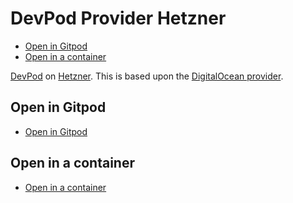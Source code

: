 # DevPod Provider Hetzner

<!-- toc -->

* [Open in Gitpod](#open-in-gitpod)
* [Open in a container](#open-in-a-container)

<!-- Regenerate with "pre-commit run -a markdown-toc" -->

<!-- tocstop -->

[DevPod](https://devpod.sh/) on [Hetzner](https://hetzner.cloud/?ref=UWVUhEZNkm6p).
This is based upon the [DigitalOcean provider](https://github.com/loft-sh/devpod-provider-digitalocean).

## Open in Gitpod

* [Open in Gitpod](https://gitpod.io/from-referrer/)

## Open in a container

* [Open in a container](https://code.visualstudio.com/docs/devcontainers/containers)
